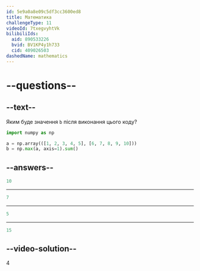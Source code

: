 ```yaml
---
id: 5e9a0a8e09c5df3cc3600ed8
title: Математика
challengeType: 11
videoId: 7txegvyhtVk
bilibiliIds:
  aid: 890533226
  bvid: BV1KP4y1h733
  cid: 409026503
dashedName: mathematics
---
```


# --questions--

## --text--

Яким буде значення `b` після виконання цього коду?

```py
import numpy as np

a = np.array(([1, 2, 3, 4, 5], [6, 7, 8, 9, 10]))
b = np.max(a, axis=1).sum()
```

## --answers--

```py
10
```

---

```py
7
```

---

```py
5
```

---

```py
15
```

## --video-solution--

4

